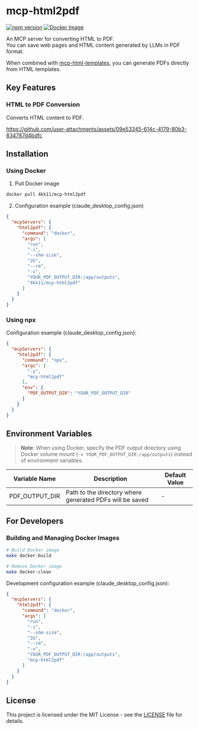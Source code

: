 # mcp-html2pdf

[![npm version](https://badge.fury.io/js/mcp-html2pdf.svg)](https://www.npmjs.com/package/mcp-html2pdf)
[![Docker Image](https://img.shields.io/docker/v/4kk11/mcp-html2pdf?logo=docker)](https://hub.docker.com/r/4kk11/mcp-html2pdf)

An MCP server for converting HTML to PDF.  
You can save web pages and HTML content generated by LLMs in PDF format.

When combined with [mcp-html-templates](https://github.com/4kk11/mcp-html-templates), you can generate PDFs directly from HTML templates.

## Key Features

### HTML to PDF Conversion
Converts HTML content to PDF.

https://github.com/user-attachments/assets/09e53345-614c-4179-80b3-834787d4bdfc

## Installation

### Using Docker

1. Pull Docker image
```bash
docker pull 4kk11/mcp-html2pdf
```

2. Configuration example (claude_desktop_config.json)
```json
{
  "mcpServers": {
    "html2pdf": {
      "command": "docker",
      "args": [
        "run",
        "-i",
        "--shm-size",
        "2G",
        "--rm",
        "-v",
        "YOUR_PDF_OUTPUT_DIR:/app/outputs",
        "4kk11/mcp-html2pdf"
      ]
    }
  }
}
```

### Using npx

Configuration example (claude_desktop_config.json):
```json
{
  "mcpServers": {
    "html2pdf": {
      "command": "npx",
      "args": [
        "-y",
        "mcp-html2pdf"
      ],
      "env": {
        "PDF_OUTPUT_DIR": "YOUR_PDF_OUTPUT_DIR"
      }
    }
  }
}
```

## Environment Variables

> **Note**: When using Docker, specify the PDF output directory using Docker volume mount (`-v YOUR_PDF_OUTPUT_DIR:/app/outputs`) instead of environment variables.

| Variable Name | Description | Default Value |
|--------------|-------------|---------------|
| PDF_OUTPUT_DIR | Path to the directory where generated PDFs will be saved | - |

## For Developers

### Building and Managing Docker Images

```bash
# Build Docker image
make docker-build

# Remove Docker image
make docker-clean
```

Development configuration example (claude_desktop_config.json):
```json
{
  "mcpServers": {
    "html2pdf": {
      "command": "docker",
      "args": [
        "run",
        "-i",
        "--shm-size",
        "2G",
        "--rm",
        "-v",
        "YOUR_PDF_OUTPUT_DIR:/app/outputs",
        "mcp-html2pdf"
      ]
    }
  }
}
```

## License

This project is licensed under the MIT License - see the [LICENSE](LICENSE) file for details.